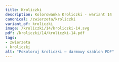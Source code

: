 ```yaml
---
title: Kroliczki
description: Kolorowanka Kroliczki - wariant 14
canonical: /zwierzeta/kroliczki
variant_of: kroliczki
image: /kroliczki/14/kroliczki-14.svg
pdf: /kroliczki/14/kroliczki-14.pdf
tags:
- zwierzeta
- kroliczki
alt: "Pokoloruj kroliczki – darmowy szablon PDF"
---
```

